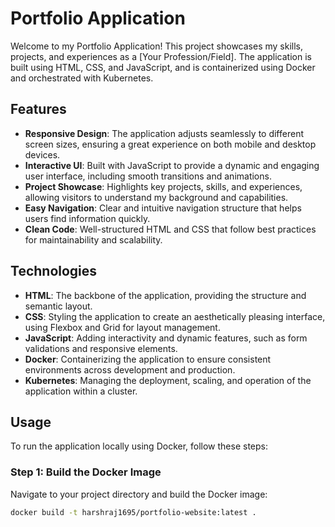 # Portfolio Application

Welcome to my Portfolio Application! This project showcases my skills, projects, and experiences as a [Your Profession/Field]. The application is built using HTML, CSS, and JavaScript, and is containerized using Docker and orchestrated with Kubernetes.

## Features
- **Responsive Design**: The application adjusts seamlessly to different screen sizes, ensuring a great experience on both mobile and desktop devices.
- **Interactive UI**: Built with JavaScript to provide a dynamic and engaging user interface, including smooth transitions and animations.
- **Project Showcase**: Highlights key projects, skills, and experiences, allowing visitors to understand my background and capabilities.
- **Easy Navigation**: Clear and intuitive navigation structure that helps users find information quickly.
- **Clean Code**: Well-structured HTML and CSS that follow best practices for maintainability and scalability.

## Technologies
- **HTML**: The backbone of the application, providing the structure and semantic layout.
- **CSS**: Styling the application to create an aesthetically pleasing interface, using Flexbox and Grid for layout management.
- **JavaScript**: Adding interactivity and dynamic features, such as form validations and responsive elements.
- **Docker**: Containerizing the application to ensure consistent environments across development and production.
- **Kubernetes**: Managing the deployment, scaling, and operation of the application within a cluster.

## Usage
To run the application locally using Docker, follow these steps:

### Step 1: Build the Docker Image
Navigate to your project directory and build the Docker image:
```bash
docker build -t harshraj1695/portfolio-website:latest .
